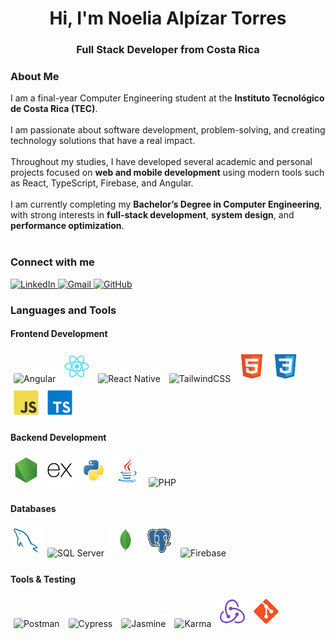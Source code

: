 <h1 align="center">Hi, I'm Noelia Alpízar Torres</h1>
<h3 align="center">Full Stack Developer from Costa Rica</h3>

<h3>About Me</h3>
<p align="left">
  I am a final-year Computer Engineering student at the <strong>Instituto Tecnológico de Costa Rica (TEC)</strong>.<br><br>
  I am passionate about software development, problem-solving, and creating technology solutions that have a real impact.<br><br>
  Throughout my studies, I have developed several academic and personal projects focused on <strong>web and mobile development</strong> using modern tools such as React, TypeScript, Firebase, and Angular.<br><br>
  I am currently completing my <strong>Bachelor’s Degree in Computer Engineering</strong>, with strong interests in <strong>full-stack development</strong>, <strong>system design</strong>, and <strong>performance optimization</strong>.<br><br>
</p>

<h3>Connect with me</h3>
<p align="left">
  <a href="https://www.linkedin.com/in/noelia-alp%C3%ADzar-torres-3ba22923b/" target="_blank">
    <img src="https://img.shields.io/badge/LinkedIn-0077B5?style=flat-square&logo=linkedin&logoColor=white" alt="LinkedIn"/>
  </a>
  <a href="mailto:noealto28@gmail.com" target="_blank">
    <img src="https://img.shields.io/badge/Gmail-D14836?style=flat-square&logo=gmail&logoColor=white" alt="Gmail"/>
  </a>
  <a href="https://github.com/NoeliaAlpizar" target="_blank">
    <img src="https://img.shields.io/badge/GitHub-171515?style=flat-square&logo=github&logoColor=white" alt="GitHub"/>
  </a>
</p>

<h3>Languages and Tools</h3>

<h4>Frontend Development</h4>
<p align="left">
  <img src="https://angular.io/assets/images/logos/angular/angular.svg" alt="Angular" width="40" height="40" style="background-color:white; padding:5px; border-radius:8px;"/>
  <img src="https://raw.githubusercontent.com/devicons/devicon/master/icons/react/react-original.svg" width="40" height="40" style="background-color:white; padding:5px; border-radius:8px;"/>
  <img src="https://reactnative.dev/img/header_logo.svg" alt="React Native" width="40" height="40" style="background-color:white; padding:5px; border-radius:8px;"/>
  <img src="https://www.vectorlogo.zone/logos/tailwindcss/tailwindcss-icon.svg" alt="TailwindCSS" width="40" height="40" style="background-color:white; padding:5px; border-radius:8px;"/>
  <img src="https://raw.githubusercontent.com/devicons/devicon/master/icons/html5/html5-original.svg" alt="HTML5" width="40" height="40" style="background-color:white; padding:5px; border-radius:8px;"/>
  <img src="https://raw.githubusercontent.com/devicons/devicon/master/icons/css3/css3-original.svg" alt="CSS3" width="40" height="40" style="background-color:white; padding:5px; border-radius:8px;"/>
  <img src="https://raw.githubusercontent.com/devicons/devicon/master/icons/javascript/javascript-original.svg" alt="JavaScript" width="40" height="40" style="background-color:white; padding:5px; border-radius:8px;"/>
  <img src="https://raw.githubusercontent.com/devicons/devicon/master/icons/typescript/typescript-original.svg" alt="TypeScript" width="40" height="40" style="background-color:white; padding:5px; border-radius:8px;"/>
</p>

<h4>Backend Development</h4>
<p align="left">
  <img src="https://raw.githubusercontent.com/devicons/devicon/master/icons/nodejs/nodejs-original.svg" alt="Node.js" width="40" height="40" style="background-color:white; padding:5px; border-radius:8px;"/>
  <img src="https://raw.githubusercontent.com/devicons/devicon/master/icons/express/express-original.svg" alt="Express.js" width="40" height="40" style="background-color:white; padding:5px; border-radius:8px;"/>
  <img src="https://raw.githubusercontent.com/devicons/devicon/master/icons/python/python-original.svg" alt="Python" width="40" height="40" style="background-color:white; padding:5px; border-radius:8px;"/>
  <img src="https://raw.githubusercontent.com/devicons/devicon/master/icons/java/java-original.svg" alt="Java" width="40" height="40" style="background-color:white; padding:5px; border-radius:8px;"/>
  <img src="https://www.php.net/images/logos/new-php-logo.svg" alt="PHP" width="40" height="40" style="background-color:white; padding:5px; border-radius:8px;"/>
</p>

<h4>Databases</h4>
<p align="left">
  <img src="https://raw.githubusercontent.com/devicons/devicon/master/icons/mysql/mysql-original.svg" alt="MySQL" width="40" height="40" style="background-color:white; padding:5px; border-radius:8px;"/>
  <img src="https://www.svgrepo.com/show/303229/microsoft-sql-server-logo.svg" alt="SQL Server" width="40" height="40" style="background-color:white; padding:5px; border-radius:8px;"/>
  <img src="https://raw.githubusercontent.com/devicons/devicon/master/icons/mongodb/mongodb-original.svg" alt="MongoDB" width="40" height="40" style="background-color:white; padding:5px; border-radius:8px;"/>
  <img src="https://raw.githubusercontent.com/devicons/devicon/master/icons/postgresql/postgresql-original.svg" alt="PostgreSQL" width="40" height="40" style="background-color:white; padding:5px; border-radius:8px;"/>
  <img src="https://www.vectorlogo.zone/logos/firebase/firebase-icon.svg" alt="Firebase" width="40" height="40" style="background-color:white; padding:5px; border-radius:8px;"/>
</p>

<h4>Tools & Testing</h4>
<p align="left">
  <img src="https://www.vectorlogo.zone/logos/getpostman/getpostman-icon.svg" alt="Postman" width="40" height="40" style="background-color:white; padding:5px; border-radius:8px;"/>
  <img src="https://raw.githubusercontent.com/simple-icons/simple-icons/master/icons/cypress.svg" alt="Cypress" width="40" height="40" style="background-color:white; padding:5px; border-radius:8px;"/>
  <img src="https://jasmine.github.io/images/jasmine-horizontal.svg" alt="Jasmine" width="80" height="40" style="background-color:white; padding:5px; border-radius:8px;"/>
  <img src="https://raw.githubusercontent.com/gilbarbara/logos/master/logos/karma.svg" alt="Karma" width="40" height="40" style="background-color:white; padding:5px; border-radius:8px;"/>
  <img src="https://raw.githubusercontent.com/devicons/devicon/master/icons/redux/redux-original.svg" alt="Redux" width="40" height="40" style="background-color:white; padding:5px; border-radius:8px;"/>
  <img src="https://raw.githubusercontent.com/devicons/devicon/master/icons/git/git-original.svg" alt="Git" width="40" height="40" style="background-color:white; padding:5px; border-radius:8px;"/>
</p>


